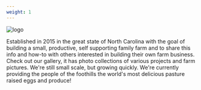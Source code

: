 ```yaml
---
weight: 1
---
```


![logo](images/logo.png)  
  
Established in 2015 in the great state of North Carolina with the goal of building a small, productive, self supporting family farm and to share this info and how-to with others interested in building their own farm business. Check out our gallery, it has photo collections of various projects and farm pictures. We're still small scale, but growing quickly. We're currently providing the people of the foothills the world's most delicious pasture raised eggs and produce!  

